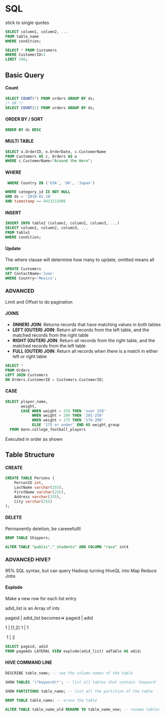 # SQL

stick to single quotes

```sql
SELECT column1, column2, ...
FROM table_name
WHERE condition;

SELECT * FROM Customers
WHERE CustomerID=1
LIMIT 100;
```

## Basic Query

#### Count

```sql
SELECT COUNT(*) FROM orders GROUP BY ds;
/* OR */
SELECT COUNT(1) FROM orders GROUP BY ds;
```

#### ORDER BY / SORT

```sql
ORDER BY ds DESC 
```

#### MULTI TABLE

```sql
SELECT o.OrderID, o.OrderDate, c.CustomerName
FROM Customers AS c, Orders AS o
WHERE c.CustomerName="Around the Horn";
```

#### WHERE

```sql
 WHERE Country IN ('USA', 'UK', 'Japan')
```

```sql
WHERE category_id IS NOT NULL
AND ds = '2018-01-10'
AND timestamp >= 9413215908
```

#### INSERT

```sql
INSERT INTO table2 (column1, column2, column3, ...)
SELECT column1, column2, column3, ...
FROM table1
WHERE condition;
```

#### Update

The where clause will determine how many to update, omitted means all

```sql
UPDATE Customers
SET ContactName='Juan'
WHERE Country='Mexico';
```

### ADVANCED

Limit and Offset to do pagination

#### JOINS

- **(INNER) JOIN**: Returns records that have matching values in both tables
- **LEFT (OUTER) JOIN**: Return all records from the left table, and the matched records from the right table
- **RIGHT (OUTER) JOIN**: Return all records from the right table, and the matched records from the left table
- **FULL (OUTER) JOIN**: Return all records when there is a match in either left or right table

```sql
SELECT *
FROM Orders
LEFT JOIN Customers
ON Orders.CustomerID = Customers.CustomerID;
```

#### CASE

```sql
SELECT player_name,
       weight,
       CASE WHEN weight > 250 THEN 'over 250'
            WHEN weight > 200 THEN '201-250'
            WHEN weight > 175 THEN '176-200'
            ELSE '175 or under' END AS weight_group
  FROM benn.college_football_players
```

Executed in order as shown 

## Table Structure

#### CREATE

```sql
CREATE TABLE Persons (
    PersonID int,
    LastName varchar(255),
    FirstName varchar(255),
    Address varchar(255),
    City varchar(255) 
);
```

#### DELETE

Permanently deletion, be careeefullll

```sql
DROP TABLE Shippers;
```

```sql
ALTER TABLE "public"."_students" ADD COLUMN "race" int4

```



### ADVANCED HIVE?

95% SQL syntax, but can query Hadoop turning HiveQL into Map Reduce Jobs 

#### Explode

Make a new row for each list entry

adid_list is an Array of ints 

pageid	|	adid_list			becomes=>	pageid	|	adid

1		|	[1,2]						1		|	1

​										1		|	2	

```sql
SELECT pageid, adid
FROM pageAds LATERAL VIEW explode(adid_list) adTable AS adid;
```

#### HIVE COMMAND LINE

```sql
DESCRIBE table_name; -- see the column names of the table

SHOW TABLES '\*keyword\*'; -- list all tables that contain 'keyword'

SHOW PARTITIONS table_name; -- list all the partition of the table

DROP TABLE table_name; -- erase the table

ALTER TABLE table_name_old RENAME TO table_name_new; -- rename tables
```

